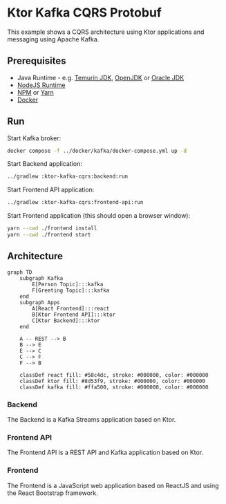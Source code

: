 # Ktor Kafka CQRS Protobuf

This example shows a CQRS architecture using Ktor applications and messaging using Apache Kafka.

## Prerequisites

* Java Runtime - e.g. [Temurin JDK](https://adoptium.net), [OpenJDK](https://openjdk.org) or [Oracle JDK](https://www.oracle.com/java)
* [NodeJS Runtime](https://nodejs.org)
* [NPM](https://www.npmjs.com) or [Yarn](https://yarnpkg.com)
* [Docker](https://www.docker.com)

## Run

Start Kafka broker:
```bash
docker compose -f ../docker/kafka/docker-compose.yml up -d
```

Start Backend application:
```bash
../gradlew :ktor-kafka-cqrs:backend:run
```

Start Frontend API application:

```bash
../gradlew :ktor-kafka-cqrs:frontend-api:run
```

Start Frontend application (this should open a browser window):
```bash
yarn --cwd ./frontend install
yarn --cwd ./frontend start
```

## Architecture

```mermaid
graph TD
    subgraph Kafka
        E[Person Topic]:::kafka
        F[Greeting Topic]:::kafka
    end
    subgraph Apps
        A[React Frontend]:::react
        B[Ktor Frontend API]:::ktor
        C[Ktor Backend]:::ktor
    end

    A -- REST --> B
    B --> E
    E --> C
    C --> F
    F --> B

    classDef react fill: #58c4dc, stroke: #000000, color: #000000
    classDef ktor fill: #8d53f9, stroke: #000000, color: #000000
    classDef kafka fill: #ffa500, stroke: #000000, color: #000000
```

### Backend

The Backend is a Kafka Streams application based on Ktor.

### Frontend API

The Frontend API is a REST API and Kafka application based on Ktor.

### Frontend

The Frontend is a JavaScript web application based on ReactJS and using the React Bootstrap framework.
